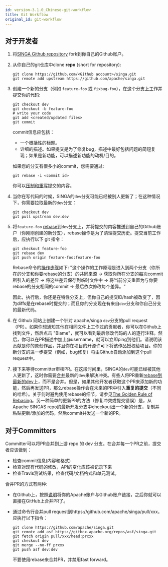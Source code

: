 ```yaml
---
id: version-3.1.0_Chinese-git-workflow
title: Git Workflow
original_id: git-workflow
---
```


<!--- Licensed to the Apache Software Foundation (ASF) under one or more contributor license agreements.  See the NOTICE file distributed with this work for additional information regarding copyright ownership.  The ASF licenses this file to you under the Apache License, Version 2.0 (the "License"); you may not use this file except in compliance with the License.  You may obtain a copy of the License at http://www.apache.org/licenses/LICENSE-2.0 Unless required by applicable law or agreed to in writing, software distributed under the License is distributed on an "AS IS" BASIS, WITHOUT WARRANTIES OR CONDITIONS OF ANY KIND, either express or implied.  See the License for the specific language governing permissions and limitations under the License.  -->

## 对于开发者

1. 将[SINGA Github repository](https://github.com/apache/singa) fork到你自己的Github账户。

2. 从你自己的git仓库中clone **repo** (short for repository):

   ```shell
   git clone https://github.com/<Github account>/singa.git
   git remote add upstream https://github.com/apache/singa.git
   ```

3. 创建一个新的分支（例如 `feature-foo` 或 `fixbug-foo`），在这个分支上工作并提交你的代码:

   ```shell
   git checkout dev
   git checkout -b feature-foo
   # write your code
   git add <created/updated files>
   git commit
   ```

   commit信息应包括：

   - 一个概括性的标题。
   - 详细的描述。如果提交是为了修复bug，描述中最好包括问题的简短复现；如果是新功能，可以描述新功能的动机/目的。

   如果您的分支有很多小的commit，您需要通过:

   ```shell
   git rebase -i <commit id>
   ```
   你可以[压制和重写](https://help.github.com/en/articles/about-git-rebase)提交的内容。

4. 当你在写代码的时候，SINGA的`dev`分支可能已经被别人更新了；在这种情况下，你需要拉取最新的`dev`分支：

   ```shell
   git checkout dev
   git pull upstream dev:dev
   ```

5. 将`feature-foo` [rebase](https://git-scm.com/book/en/v2/Git-Branching-Rebasing)到`dev`分支上，并将提交的内容推送到自己的Github账户（你刚刚创建的新分支），rebase操作是为了清理提交历史。提交当前工作后，应执行以下 git 指令：

   ```shell
   git checkout feature-foo
   git rebase dev
   git push origin feature-foo:feature-foo
   ```

   Rebase命令的[操作步骤](https://git-scm.com/book/en/v2/Git-Branching-Rebasing)如下: "这个操作的工作原理是进入到两个分支（你所在的分支和你要rebase的分支）的共同来源 -> 获取你所在分支的每次commit所引入的差异 -> 将这些差异保存到临时文件中 -> 将当前分支重置为与你要rebase的分支相同的commit -> 最后依次修改每个差异。"
   
    因此，执行后，你还是在特性分支上，但你自己的提交ID/hash被改变了，因为diffs是在rebase时提交的；而且你的分支现在有来自`dev`分支和你自己分支的最新代码。

6. 在 Github 网站上创建一个针对 apache/singa `dev`分支的pull request（PR）。如果你想通知其他在相同文件上工作过的贡献者，你可以在Github上找到文件，然后点击 "Blame"，就可以看到最后修改代码的人的逐行注释。然后，你可以在PR描述中加上@username，就可以立即ping到他们。请说明该贡献是你的原创作品，并且你在项目的开源许可下将该作品授权给项目。你的新分支的进一步提交（例如，bug修复）将由Github自动添加到这个pull request中。

7. 接下来等待committer审核PR。在这段时间里，SINGA的`dev`可能已经被其他人更新了，这时你需要[合并](https://docs.fast.ai/dev/git.html#how-to-keep-your-feature-branch-up-to-date)最新的`dev`来解决冲突。有些人将PR重新[rebase到最新的dev](https://github.com/edx/edx-platform/wiki/How-to-Rebase-a-Pull-Request)上，而不是合并。但是，如果其他开发者获取这个PR来添加新的功能，然后再发送PR，那么rebase操作会在未来的PR中引入**重复的提交**（不同的哈希）。关于何时避免使用rebase的细节，请参见[The Golden Rule of Rebasing](https://www.atlassian.com/git/tutorials/merging-vs-rebasing)。另一种简单的更新PR的方法（修复冲突或提交错误）是，从Apache SINGAS repo的最新开发分支中checkout出一个新的分支，复制并粘贴更新/添加的代码，然后commit并发送一个新的PR。

## 对于Committers

Committer可以将PR合并到上游 repo 的 dev 分支。在合并每一个PR之前，提交者应该做到：

- 检查commit信息(内容和格式)
- 检查对现有代码的修改，API的变化应该被记录下来
- 检查Travis测试结果，检查代码/文档格式和单元测试。

合并PR的方式有两种:

- 在Github上，按照[说明](https://gitbox.apache.org/setup/)将你的Apache账户与Github账户链接，之后你就可以直接在GitHub上合并PR了。
- 通过命令行合并pull request到https://github.com/apache/singa/pull/xxx，应执行以下指令：

  ```shell
  git clone https://github.com/apache/singa.git
  git remote add asf https://gitbox.apache.org/repos/asf/singa.git
  git fetch origin pull/xxx/head:prxxx
  git checkout dev
  git merge --no-ff prxxx
  git push asf dev:dev
  ```
  不要使用rebase来合并PR，并禁用fast forward。
